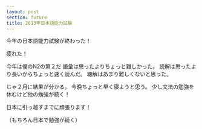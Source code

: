 ```yaml
---
layout: post
section: future
title: 2013年日本語能力試験
---
```


今年の日本語能力試験が終わった！

疲れた！

今年は僕のN2の第２だ
語彙は思ったよりちょっと難しかった。
読解は思ったより長いからちょっと速く読んだ。
聴解はあまり難しくないと思った。

じゃ２月に結果が分かる。
今晩ちょっと早く寝ようと思う。
少し文法の勉強を休むけど他の勉強が続く！

日本に引っ越すまでに頑張ります！

（もちろん日本で勉強が続く）
